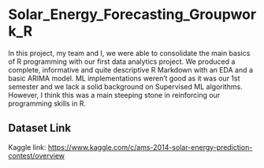 # Solar_Energy_Forecasting_Groupwork_R
In this project, my team and I, we were able to consolidate the main basics of R programming with our first data analytics project. We produced a complete, informative and quite descriptive R Markdown with an EDA and a basic ARIMA model. ML implementations weren’t good as it was our 1st semester and we lack a solid background on Supervised ML algorithms. However, I think this was a main steeping stone in reinforcing our programming skills in R. 

## Dataset Link
Kaggle link: https://www.kaggle.com/c/ams-2014-solar-energy-prediction-contest/overview
